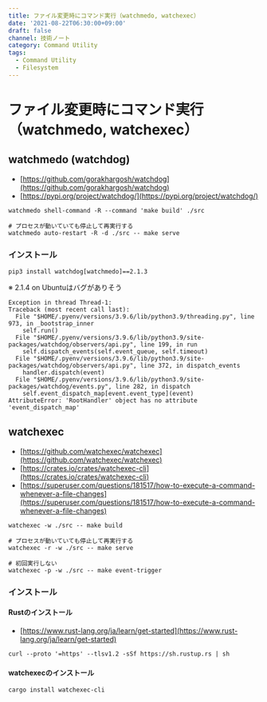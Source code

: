 ```yaml
---
title: ファイル変更時にコマンド実行（watchmedo, watchexec）
date: '2021-08-22T06:30:00+09:00'
draft: false
channel: 技術ノート
category: Command Utility
tags:
  - Command Utility
  - Filesystem
---
```


# ファイル変更時にコマンド実行（watchmedo, watchexec）

## watchmedo (watchdog)

- [https://github.com/gorakhargosh/watchdog](https://github.com/gorakhargosh/watchdog)
- [https://pypi.org/project/watchdog/](https://pypi.org/project/watchdog/)

```shell
watchmedo shell-command -R --command 'make build' ./src

# プロセスが動いていても停止して再実行する
watchmedo auto-restart -R -d ./src -- make serve
```

### インストール
```shell
pip3 install watchdog[watchmedo]==2.1.3
```

※ 2.1.4 on Ubuntuはバグがありそう

```
Exception in thread Thread-1:
Traceback (most recent call last):
  File "$HOME/.pyenv/versions/3.9.6/lib/python3.9/threading.py", line 973, in _bootstrap_inner
    self.run()
  File "$HOME/.pyenv/versions/3.9.6/lib/python3.9/site-packages/watchdog/observers/api.py", line 199, in run
    self.dispatch_events(self.event_queue, self.timeout)
  File "$HOME/.pyenv/versions/3.9.6/lib/python3.9/site-packages/watchdog/observers/api.py", line 372, in dispatch_events
    handler.dispatch(event)
  File "$HOME/.pyenv/versions/3.9.6/lib/python3.9/site-packages/watchdog/events.py", line 282, in dispatch
    self.event_dispatch_map[event.event_type](event)
AttributeError: 'RootHandler' object has no attribute 'event_dispatch_map'
```

## watchexec
- [https://github.com/watchexec/watchexec](https://github.com/watchexec/watchexec)
- [https://crates.io/crates/watchexec-cli](https://crates.io/crates/watchexec-cli)
- [https://superuser.com/questions/181517/how-to-execute-a-command-whenever-a-file-changes](https://superuser.com/questions/181517/how-to-execute-a-command-whenever-a-file-changes)

```shell
watchexec -w ./src -- make build

# プロセスが動いていても停止して再実行する
watchexec -r -w ./src -- make serve

# 初回実行しない
watchexec -p -w ./src -- make event-trigger
```

### インストール
#### Rustのインストール
- [https://www.rust-lang.org/ja/learn/get-started](https://www.rust-lang.org/ja/learn/get-started)

```shell
curl --proto '=https' --tlsv1.2 -sSf https://sh.rustup.rs | sh
```

#### watchexecのインストール
```shell
cargo install watchexec-cli
```
